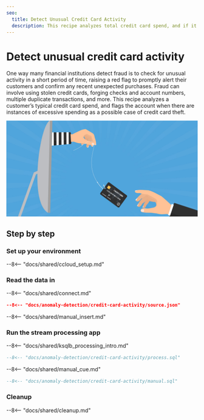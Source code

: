 ```yaml
---
seo:
  title: Detect Unusual Credit Card Activity
  description: This recipe analyzes total credit card spend, and if it's more than the average credit card usage of a customer, the account will be flagged as a possible case of credit card theft.
---
```


# Detect unusual credit card activity

One way many financial institutions detect fraud is to check for unusual activity in a short period of time, raising a red flag to promptly alert their customers and confirm any recent unexpected purchases. Fraud can involve using stolen credit cards, forging checks and account numbers, multiple duplicate transactions, and more. This recipe analyzes a customer’s typical credit card spend, and flags the account when there are instances of excessive spending as a possible case of credit card theft.

![credit card being misused](../../img/credit-card-activity.jpg)

## Step by step

### Set up your environment

--8<-- "docs/shared/ccloud_setup.md"

### Read the data in

--8<-- "docs/shared/connect.md"

```json
--8<-- "docs/anomaly-detection/credit-card-activity/source.json"
```

--8<-- "docs/shared/manual_insert.md"

### Run the stream processing app

--8<-- "docs/shared/ksqlb_processing_intro.md"

```sql
--8<-- "docs/anomaly-detection/credit-card-activity/process.sql"
```

--8<-- "docs/shared/manual_cue.md"

```sql
--8<-- "docs/anomaly-detection/credit-card-activity/manual.sql"
```

### Cleanup

--8<-- "docs/shared/cleanup.md"
